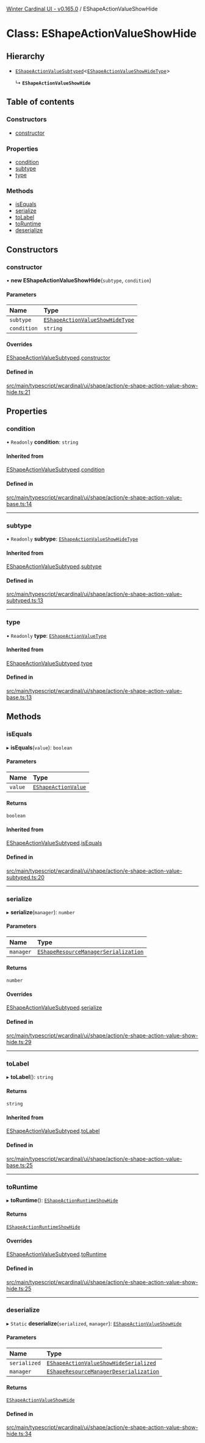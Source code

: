 [Winter Cardinal UI - v0.165.0](../index.md) / EShapeActionValueShowHide

# Class: EShapeActionValueShowHide

## Hierarchy

- [`EShapeActionValueSubtyped`](EShapeActionValueSubtyped.md)<[`EShapeActionValueShowHideType`](../index.md#eshapeactionvalueshowhidetype)\>

  ↳ **`EShapeActionValueShowHide`**

## Table of contents

### Constructors

- [constructor](EShapeActionValueShowHide.md#constructor)

### Properties

- [condition](EShapeActionValueShowHide.md#condition)
- [subtype](EShapeActionValueShowHide.md#subtype)
- [type](EShapeActionValueShowHide.md#type)

### Methods

- [isEquals](EShapeActionValueShowHide.md#isequals)
- [serialize](EShapeActionValueShowHide.md#serialize)
- [toLabel](EShapeActionValueShowHide.md#tolabel)
- [toRuntime](EShapeActionValueShowHide.md#toruntime)
- [deserialize](EShapeActionValueShowHide.md#deserialize)

## Constructors

### constructor

• **new EShapeActionValueShowHide**(`subtype`, `condition`)

#### Parameters

| Name | Type |
| :------ | :------ |
| `subtype` | [`EShapeActionValueShowHideType`](../index.md#eshapeactionvalueshowhidetype) |
| `condition` | `string` |

#### Overrides

[EShapeActionValueSubtyped](EShapeActionValueSubtyped.md).[constructor](EShapeActionValueSubtyped.md#constructor)

#### Defined in

[src/main/typescript/wcardinal/ui/shape/action/e-shape-action-value-show-hide.ts:21](https://github.com/winter-cardinal/winter-cardinal-ui/blob/v0.165.0/src/main/typescript/wcardinal/ui/shape/action/e-shape-action-value-show-hide.ts#L21)

## Properties

### condition

• `Readonly` **condition**: `string`

#### Inherited from

[EShapeActionValueSubtyped](EShapeActionValueSubtyped.md).[condition](EShapeActionValueSubtyped.md#condition)

#### Defined in

[src/main/typescript/wcardinal/ui/shape/action/e-shape-action-value-base.ts:14](https://github.com/winter-cardinal/winter-cardinal-ui/blob/v0.165.0/src/main/typescript/wcardinal/ui/shape/action/e-shape-action-value-base.ts#L14)

___

### subtype

• `Readonly` **subtype**: [`EShapeActionValueShowHideType`](../index.md#eshapeactionvalueshowhidetype)

#### Inherited from

[EShapeActionValueSubtyped](EShapeActionValueSubtyped.md).[subtype](EShapeActionValueSubtyped.md#subtype)

#### Defined in

[src/main/typescript/wcardinal/ui/shape/action/e-shape-action-value-subtyped.ts:13](https://github.com/winter-cardinal/winter-cardinal-ui/blob/v0.165.0/src/main/typescript/wcardinal/ui/shape/action/e-shape-action-value-subtyped.ts#L13)

___

### type

• `Readonly` **type**: [`EShapeActionValueType`](../index.md#eshapeactionvaluetype)

#### Inherited from

[EShapeActionValueSubtyped](EShapeActionValueSubtyped.md).[type](EShapeActionValueSubtyped.md#type)

#### Defined in

[src/main/typescript/wcardinal/ui/shape/action/e-shape-action-value-base.ts:13](https://github.com/winter-cardinal/winter-cardinal-ui/blob/v0.165.0/src/main/typescript/wcardinal/ui/shape/action/e-shape-action-value-base.ts#L13)

## Methods

### isEquals

▸ **isEquals**(`value`): `boolean`

#### Parameters

| Name | Type |
| :------ | :------ |
| `value` | [`EShapeActionValue`](../interfaces/EShapeActionValue.md) |

#### Returns

`boolean`

#### Inherited from

[EShapeActionValueSubtyped](EShapeActionValueSubtyped.md).[isEquals](EShapeActionValueSubtyped.md#isequals)

#### Defined in

[src/main/typescript/wcardinal/ui/shape/action/e-shape-action-value-subtyped.ts:20](https://github.com/winter-cardinal/winter-cardinal-ui/blob/v0.165.0/src/main/typescript/wcardinal/ui/shape/action/e-shape-action-value-subtyped.ts#L20)

___

### serialize

▸ **serialize**(`manager`): `number`

#### Parameters

| Name | Type |
| :------ | :------ |
| `manager` | [`EShapeResourceManagerSerialization`](EShapeResourceManagerSerialization.md) |

#### Returns

`number`

#### Overrides

[EShapeActionValueSubtyped](EShapeActionValueSubtyped.md).[serialize](EShapeActionValueSubtyped.md#serialize)

#### Defined in

[src/main/typescript/wcardinal/ui/shape/action/e-shape-action-value-show-hide.ts:29](https://github.com/winter-cardinal/winter-cardinal-ui/blob/v0.165.0/src/main/typescript/wcardinal/ui/shape/action/e-shape-action-value-show-hide.ts#L29)

___

### toLabel

▸ **toLabel**(): `string`

#### Returns

`string`

#### Inherited from

[EShapeActionValueSubtyped](EShapeActionValueSubtyped.md).[toLabel](EShapeActionValueSubtyped.md#tolabel)

#### Defined in

[src/main/typescript/wcardinal/ui/shape/action/e-shape-action-value-base.ts:25](https://github.com/winter-cardinal/winter-cardinal-ui/blob/v0.165.0/src/main/typescript/wcardinal/ui/shape/action/e-shape-action-value-base.ts#L25)

___

### toRuntime

▸ **toRuntime**(): [`EShapeActionRuntimeShowHide`](EShapeActionRuntimeShowHide.md)

#### Returns

[`EShapeActionRuntimeShowHide`](EShapeActionRuntimeShowHide.md)

#### Overrides

[EShapeActionValueSubtyped](EShapeActionValueSubtyped.md).[toRuntime](EShapeActionValueSubtyped.md#toruntime)

#### Defined in

[src/main/typescript/wcardinal/ui/shape/action/e-shape-action-value-show-hide.ts:25](https://github.com/winter-cardinal/winter-cardinal-ui/blob/v0.165.0/src/main/typescript/wcardinal/ui/shape/action/e-shape-action-value-show-hide.ts#L25)

___

### deserialize

▸ `Static` **deserialize**(`serialized`, `manager`): [`EShapeActionValueShowHide`](EShapeActionValueShowHide.md)

#### Parameters

| Name | Type |
| :------ | :------ |
| `serialized` | [`EShapeActionValueShowHideSerialized`](../index.md#eshapeactionvalueshowhideserialized) |
| `manager` | [`EShapeResourceManagerDeserialization`](EShapeResourceManagerDeserialization.md) |

#### Returns

[`EShapeActionValueShowHide`](EShapeActionValueShowHide.md)

#### Defined in

[src/main/typescript/wcardinal/ui/shape/action/e-shape-action-value-show-hide.ts:34](https://github.com/winter-cardinal/winter-cardinal-ui/blob/v0.165.0/src/main/typescript/wcardinal/ui/shape/action/e-shape-action-value-show-hide.ts#L34)
